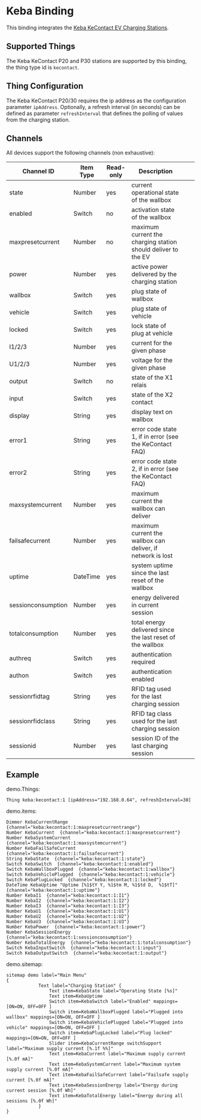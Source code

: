 # Keba Binding

This binding integrates the [Keba KeContact EV Charging Stations](http://www.keba.com).

## Supported Things

The Keba KeContact P20 and P30 stations are supported by this binding, the thing type id is `kecontact`.


## Thing Configuration

The Keba KeContact P20/30 requires the ip address as the configuration parameter `ipAddress`. Optionally, a refresh interval (in seconds) can be defined as parameter `refreshInterval` that defines the polling of values from the charging station.


## Channels

All devices support the following channels (non exhaustive):

| Channel ID         | Item Type | Read-only | Description                                                            |   |   |
|--------------------|-----------|-----------|------------------------------------------------------------------------|---|---|
| state              | Number    | yes       | current operational state of the wallbox                               |   |   |
| enabled            | Switch    | no        | activation state of the wallbox                                        |   |   |
| maxpresetcurrent   | Number    | no        | maximum current the charging station should deliver to the EV          |   |   |
| power              | Number    | yes       | active power delivered by the charging station                         |   |   |
| wallbox            | Switch    | yes       | plug state of wallbox                                                  |   |   |
| vehicle            | Switch    | yes       | plug state of vehicle                                                  |   |   |
| locked             | Switch    | yes       | lock state of plug at vehicle                                          |   |   |
| I1/2/3             | Number    | yes       | current for the given phase                                            |   |   |
| U1/2/3             | Number    | yes       | voltage for the given phase                                            |   |   |
| output             | Switch    | no        | state of the X1 relais                                                 |   |   |
| input              | Switch    | yes       | state of the X2 contact                                                |   |   |
| display            | String    | yes       | display text on wallbox                                                |   |   |
| error1             | String    | yes       | error code state 1, if in error (see the KeContact FAQ)                |   |   |
| error2             | String    | yes       | error code state 2, if in error (see the KeContact FAQ)                |   |   |
| maxsystemcurrent   | Number    | yes       | maximum current the wallbox can deliver                                |   |   |
| failsafecurrent    | Number    | yes       | maximum current the wallbox can deliver, if network is lost            |   |   |
| uptime             | DateTime  | yes       | system uptime since the last reset of the wallbox                      |   |   |
| sessionconsumption | Number    | yes       | energy delivered in current session                                    |   |   |
| totalconsumption   | Number    | yes       | total energy delivered since the last reset of the wallbox             |   |   |
| authreq            | Switch    | yes       | authentication required                                                |   |   |
| authon             | Switch    | yes       | authentication enabled                                                 |   |   |
| sessionrfidtag     | String    | yes       | RFID tag used for the last charging session                            |   |   |
| sessionrfidclass   | String    | yes       | RFID tag class used for the last charging session                      |   |   |
| sessionid          | Number    | yes       | session ID of the last charging session                                |   |   |


## Example

demo.Things:

```
Thing keba:kecontact:1 [ipAddress="192.168.0.64", refreshInterval=30]
```

demo.items:

```
Dimmer KebaCurrentRange  {channel="keba:kecontact:1:maxpresetcurrentrange"} 
Number KebaCurrent  {channel="keba:kecontact:1:maxpresetcurrent"}
Number KebaSystemCurrent  {channel="keba:kecontact:1:maxsystemcurrent"} 
Number KebaFailSafeCurrent  {channel="keba:kecontact:1:failsafecurrent"} 
String KebaState  {channel="keba:kecontact:1:state"}
Switch KebaSwitch  {channel="keba:kecontact:1:enabled"}
Switch KebaWallboxPlugged  {channel="keba:kecontact:1:wallbox"}
Switch KebaVehiclePlugged  {channel="keba:kecontact:1:vehicle"}
Switch KebaPlugLocked  {channel="keba:kecontact:1:locked"}
DateTime KebaUptime "Uptime [%1$tY Y, %1$tm M, %1$td D,  %1$tT]"  {channel="keba:kecontact:1:uptime"}
Number KebaI1  {channel="keba:kecontact:1:I1"}
Number KebaI2  {channel="keba:kecontact:1:I2"}
Number KebaI3  {channel="keba:kecontact:1:I3"}
Number KebaU1  {channel="keba:kecontact:1:U1"}
Number KebaU2  {channel="keba:kecontact:1:U2"}
Number KebaU3  {channel="keba:kecontact:1:U3"}
Number KebaPower  {channel="keba:kecontact:1:power"}
Number KebaSessionEnergy  {channel="keba:kecontact:1:sessionconsumption"}
Number KebaTotalEnergy  {channel="keba:kecontact:1:totalconsumption"}
Switch KebaInputSwitch  {channel="keba:kecontact:1:input"}
Switch KebaOutputSwitch  {channel="keba:kecontact:1:output"}
```

demo.sitemap:

```
sitemap demo label="Main Menu"
{
			Text label="Charging Station" {
				Text item=KebaState label="Operating State [%s]"
				Text item=KebaUptime
				Switch item=KebaSwitch label="Enabled" mappings=[ON=ON, OFF=OFF ]
				Switch item=KebaWallboxPlugged label="Plugged into wallbox" mappings=[ON=ON, OFF=OFF ]
				Switch item=KebaVehiclePlugged label="Plugged into vehicle" mappings=[ON=ON, OFF=OFF ]
				Switch item=KebaPlugLocked label="Plug locked" mappings=[ON=ON, OFF=OFF ]
				Slider item=KebaCurrentRange switchSupport label="Maximum supply current [%.1f %%]"
				Text item=KebaCurrent label="Maximum supply current [%.0f mA]"
				Text item=KebaSystemCurrent label="Maximum system supply current [%.0f mA]"
				Text item=KebaFailSafeCurrent label="Failsafe supply current [%.0f mA]"
				Text item=KebaSessionEnergy label="Energy during current session [%.0f Wh]"
				Text item=KebaTotalEnergy label="Energy during all sessions [%.0f Wh]"
			}
}
```

